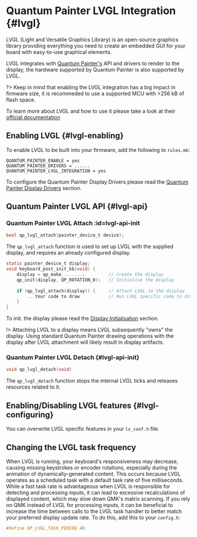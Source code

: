 # Quantum Painter LVGL Integration {#lvgl}

LVGL (Light and Versatile Graphics Library) is an open-source graphics library providing everything you need to create an embedded GUI for your board with easy-to-use graphical elements.

LVGL integrates with [Quantum Painter's](quantum_painter.md) API and drivers to render to the display, the hardware supported by Quantum Painter is also supported by LVGL.

?> Keep in mind that enabling the LVGL integration has a big impact in firmware size, it is recommeded to use a supported MCU with >256 kB of flash space.

To learn more about LVGL and how to use it please take a look at their [official documentation](https://docs.lvgl.io/8.2/intro/)

## Enabling LVGL {#lvgl-enabling}
To enable LVGL to be built into your firmware, add the following to `rules.mk`:

```make
QUANTUM_PAINTER_ENABLE = yes
QUANTUM_PAINTER_DRIVERS = ......
QUANTUM_PAINTER_LVGL_INTEGRATION = yes
```
To configure the Quantum Painter Display Drivers please read the [Quantum Painter Display Drivers](quantum_painter.md#quantum-painter-drivers) section.

## Quantum Painter LVGL API {#lvgl-api}

### Quantum Painter LVGL Attach :id=lvgl-api-init

```c
bool qp_lvgl_attach(painter_device_t device);
```

The `qp_lvgl_attach` function is used to set up LVGL with the supplied display, and requires an already configured display.

```c
static painter_device_t display;
void keyboard_post_init_kb(void) {
    display = qp_make_.......;         // Create the display
    qp_init(display, QP_ROTATION_0);   // Initialise the display
    
    if (qp_lvgl_attach(display)) {     // Attach LVGL to the display
        ...Your code to draw           // Run LVGL specific code to draw
    }
}
```
To init. the display please read the [Display Initialisation](quantum_painter.md#quantum-painter-api-init) section.

!> Attaching LVGL to a display means LVGL subsequently "owns" the display. Using standard Quantum Painter drawing operations with the display after LVGL attachment will likely result in display artifacts.
### Quantum Painter LVGL Detach {#lvgl-api-init}

```c
void qp_lvgl_detach(void)
```

The `qp_lvgl_detach` function stops the internal LVGL ticks and releases resources related to it.

## Enabling/Disabling LVGL features {#lvgl-configuring}

You can overwrite LVGL specific features in your `lv_conf.h` file.

## Changing the LVGL task frequency

When LVGL is running, your keyboard's responsiveness may decrease, causing missing keystrokes or encoder rotations, especially during the animation of dynamically-generated content. This occurs because LVGL operates as a scheduled task with a default task rate of five milliseconds. While a fast task rate is advantageous when LVGL is responsible for detecting and processing inputs, it can lead to excessive recalculations of displayed content, which may slow down QMK's matrix scanning. If you rely on QMK instead of LVGL for processing inputs, it can be beneficial to increase the time between calls to the LVGL task handler to better match your preferred display update rate. To do this, add this to your `config.h`:

```c
#define QP_LVGL_TASK_PERIOD 40
```

